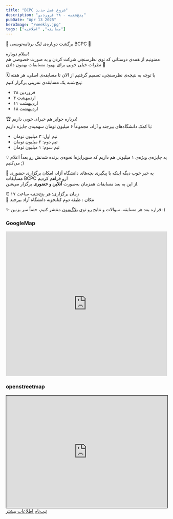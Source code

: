 ```yaml
---
title: "BCPC شروع فصل جدید"
description: "پنج‌شنبه - ۲۸ فروردین"
pubDate: "Apr 13 2025"
heroImage: "/weekly.jpg"
tags: ["مسابقه", "اطلاعیه"]
---
```


🎉 برگشت دوباره‌ی لیگ برنامه‌نویسی BCPC 🎉

سلام دوباره!  
ممنونیم از همه‌ی دوستانی که توی نظرسنجی شرکت کردن و به صورت خصوصی هم نظرات خیلی خوبی برای بهبود مسابقات بهمون دادن 🌱

🗓 با توجه به نتیجه‌ی نظرسنجی، تصمیم گرفتیم از الان تا مسابقه‌ی اصلی، هر هفته پنج‌شنبه یک مسابقه‌ی تمرینی برگزار کنیم:

- ۲۸ فروردین
- ۴ اردیبهشت
- ۱۱ اردیبهشت
- ۱۸ اردیبهشت

🏆 درباره جوایز هم خبرای خوبی داریم!  
با کمک دانشگاه‌های بیرجند و آزاد، مجموعاً ۶ میلیون تومان سهمیه‌ی جایزه داریم:

- تیم اول: ۳ میلیون تومان
- تیم دوم: ۲ میلیون تومان
- تیم سوم: ۱ میلیون تومان

💡 یه جایزه‌ی ویژه‌ی ۱ میلیونی هم داریم که سوپرایزه! نحوه‌ی برنده شدنش رو بعداً اعلام می‌کنیم ;)

💬 یه خبر خوب دیگه اینکه با پیگیری بچه‌های دانشگاه آزاد، امکان برگزاری حضوری مسابقات BCPC رو فراهم کردیم!  
از این به بعد مسابقات همزمان به‌صورت **آنلاین و حضوری** برگزار می‌شن.

⏰ زمان برگزاری: هر پنج‌شنبه ساعت ۱۷  
📍 مکان : طبقه دوم کتابخونه دانشگاه آزاد بیرجند

✨ قراره بعد هر مسابقه، سوالات و نتایج رو توی [بلاگ‌مون](https://blog.bircpc.ir) منتشر کنیم، حتماً سر بزنین :)

<div class="flex flex-col gap-5 my-5">
    <div>
        <h3 class="text-left">GoogleMap</h3>
        <iframe src="https://www.google.com/maps/embed?pb=!1m14!1m8!1m3!1d3352.2627738095166!2d59.234965321621615!3d32.83829349948656!3m2!1i1024!2i768!4f13.1!3m3!1m2!1s0x3f1a5df8dea04ce3%3A0x85da3cbd4baea176!2sCentral%20Library%20of%20Islamic%20Azad%20University!5e0!3m2!1sen!2sde!4v1744723989431!5m2!1sen!2sde" width="100%" height="450" style="border:0;" allowfullscreen="" loading="lazy" referrerpolicy="no-referrer-when-downgrade"></iframe>
    </div>
    <div>
        <h3 class="text-left">openstreetmap</h3>
<iframe width="100%" height="350" src="https://www.openstreetmap.org/export/embed.html?bbox=59.23404872417451%2C32.83735072301257%2C59.23753559589387%2C32.83936544327759&amp;layer=mapnik&amp;marker=32.83835808886052%2C59.23579216003418" style="border: 1px solid black"></iframe>
        </div>
</div>

<a href="/signup" class="btn btn-outline">
ثبت‌نام
</a>
<a href="/onlineContest/bcpc-قوانین-مسابقه" class="btn">
اطلاعات بیشتر
</a>
